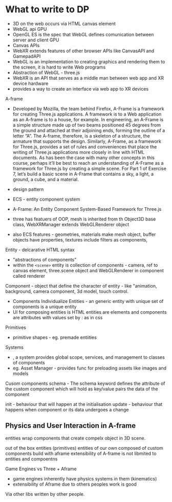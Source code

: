 # What to write to DP

- 3D on the web occurs via HTML canvas element
- WebGL api GPU
- OpenGL ES is the spec that WebGL defines comunication between server and client GPU
- Canvas APIs
- WebXR extends features of other browser APIs like CanvasAPI and GamepadAPI
- WebGL is an implementation to creating graphics and rendering them to the screen, it is hard to write Web programs
- Abstraction of WebGL - three.js
- WebXR is an API that serves as a middle man between web app and XR device hardware
- provides a way to create an interface via web app to XR devices

A-frame

- Developed by Mozilla, the team behind Firefox, A-Frame is a framework
  for creating Three.js applications. A framework is to a Web application
  as an A-frame is to a house, for example. In engineering, an A-Frame is a
  simple structure made up of two beams positioned 45 degrees from the
  ground and attached at their adjoining ends, forming the outline of a letter
  “A”. The A-frame, therefore, is a skeleton of a structure, the armature that
  supports the design. Similarly, A-Frame, as a framework for Three.js, provides a set of
  rules and conveniences that place the writing of Three.js applications
  more closely in line with HTML documents. As has been the case with
  many other concepts in this course, perhaps it’ll be best to reach an
  understanding of A-Frame as a framework for Three.js by creating a simple
  scene. For Part 1 of Exercise 7, let’s build a basic scene in A-Frame that
  contains a sky, a light, a ground, a cube, and a material.

- design pattern
- ECS - entity component system
- A-Frame: An Entity Component System-Based Framework for Three.js
- three has featuers of OOP, mesh is inherited from th Object3D base class, WebXRManager extends WebGLRenderer object
- also ECS features - geometries, materials make mesh object, buffer objects have properties, textures include filters as components,

Entity - delcarative HTML syntax

- "abstractions of components"
- within the `<scene>` entity is collection of components - camera, ref to canvas element, three.scene object and WebGLRenderer in component called renderer

Component - object that define the character of entity - like "animation, background, camera component, 3d model, touch control.

- Components Individualize Entities - an generic entity with unique set of components is a unique entity
- UI for composing entities is HTML entities are elements and components are attributes with values set by : as in css

Primitives

- primitive shapes - eg. premade entiities

Systems

- , a system provides global scope, services, and management to
  classes of components
- eg. Asset Manager - provides func for preloading assets like images and models

Cusom components
schema - The schema keyword defines the attribute of
the custom component which will hold as key/value pairs the data of the
component

init - behaviour that will happen at the initialisation
update - behaviour that happens when component or its data undergoes a change

## Physics and User Interaction in A-frame

entities wrap components that create compelx object in 3D scene.

out of the box entities (primitives)
entities of our own composed of custom components build with aframe
extensibility of A-frame is not libmited to entities and compoentns

Game Engines vs Three + Aframe

- game engines inherently have physics systems in them (kinematics)
- extensibility of Aframe due to others peoples work is good

Via other libs written by other people.
